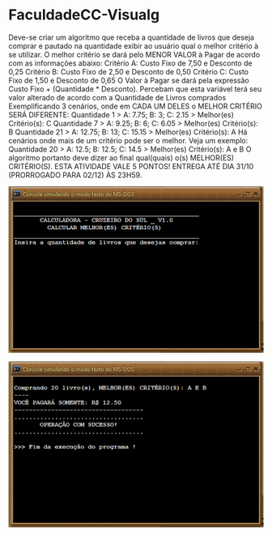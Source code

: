 # FaculdadeCC-Visualg

Deve-se criar um algoritmo que receba a quantidade de livros que deseja comprar e pautado na quantidade exibir ao usuário qual o melhor critério à se utilizar. O melhor critério se dará pelo MENOR VALOR à Pagar de acordo com as informações abaixo:
Critério A: Custo Fixo de 7,50 e Desconto de 0,25 Critério B: Custo Fixo de 2,50 e Desconto de 0,50 Critério C: Custo Fixo de 1,50 e Desconto de 0,65
O Valor à Pagar se dará pela expressão Custo Fixo + (Quantidade * Desconto). Percebam que esta variável terá seu valor alterado de acordo com a Quantidade de Livros comprados
Exemplificando 3 cenários, onde em CADA UM DELES o MELHOR CRITÉRIO SERÁ DIFERENTE:
Quantidade 1 > A: 7.75; B: 3; C: 2.15 > Melhor(es) Critério(s): C Quantidade 7 > A: 9.25; B: 6; C: 6.05 > Melhor(es) Critério(s): B Quantidade 21 > A: 12.75; B: 13; C: 15.15 > Melhor(es) Critério(s): A
Há cenários onde mais de um critério pode ser o melhor. Veja um exemplo:
Quantidade 20 > A: 12.5; B: 12.5; C: 14.5 > Melhor(es) Critério(s): A e B
O algoritmo portanto deve dizer ao final qual(quais) o(s) MELHOR(ES) CRITÉRIO(S).
ESTA ATIVIDADE VALE 5 PONTOS! ENTREGA ATÉ DIA 31/10 (PRORROGADO PARA 02/12) ÀS 23H59.

<p align="center">
  <img src="TELA 01.png" alt="print" >
</p>
<p align="center">
  <img src="TELA 02.png" alt="print" >
</p>
